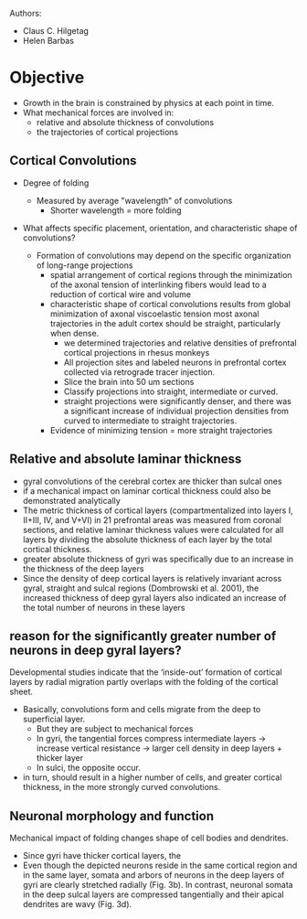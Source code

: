 Authors:
- Claus C. Hilgetag 
- Helen Barbas

# Objective
- Growth in the brain is constrained by physics at each point in time.
- What mechanical forces are involved in:
	- relative and absolute thickness of convolutions
	- the trajectories of cortical projections

## Cortical Convolutions
- Degree of folding
	- Measured by average "wavelength" of convolutions
		- Shorter wavelength = more folding

- What affects specific placement, orientation, and characteristic shape of convolutions?
	- Formation of convolutions may depend on the specific organization of long-range projections
		- spatial arrangement of cortical regions through the minimization of the axonal tension of interlinking fibers would lead to a reduction of cortical wire and volume
		- characteristic shape of cortical convolutions results from  global minimization of axonal viscoelastic tension most axonal trajectories in the adult cortex  should be straight, particularly when dense.
			- we determined trajectories and relative densities of prefrontal cortical  projections in rhesus monkeys
			- All projection sites and labeled neurons in prefrontal cortex collected via retrograde tracer injection.
			- Slice the brain into 50 um sections
			- Classify projections into straight, intermediate or curved.
			- straight projections were significantly denser, and there was a significant increase of individual projection densities from curved to intermediate to straight trajectories.
		- Evidence of minimizing tension = more straight trajectories

## Relative and absolute laminar thickness
- gyral convolutions of the cerebral cortex are thicker than sulcal ones
- if a mechanical impact on laminar cortical thickness could also be demonstrated analytically
- The metric thickness of cortical layers (compartmentalized into layers I, II+III, IV, and V+VI) in 21 prefrontal areas was measured from coronal sections, and relative laminar thickness values were calculated for all layers by dividing the absolute thickness of each layer by the total cortical thickness.
- greater absolute thickness of gyri was specifically due to an increase in the thickness of the deep layers
- Since the density of deep cortical layers is relatively invariant across gyral, straight and sulcal regions (Dombrowski et al. 2001), the increased thickness of deep gyral layers also indicated an increase of the total number of neurons in these layers

## reason for the significantly greater number of neurons in deep gyral layers?
Developmental studies indicate that  the ‘inside-out’ formation of cortical layers by radial migration partly overlaps with the folding of the cortical sheet. 

- Basically, convolutions form and cells migrate from the deep to superficial layer.
	- But they are subject to mechanical forces
	- In gyri, the tangential forces compress intermediate layers -> increase vertical resistance -> larger cell density in deep layers + thicker layer
	- In sulci, the opposite occur. 
- in turn, should result in a  higher number of cells, and greater cortical thickness, in the more strongly curved convolutions.

## Neuronal morphology and function
Mechanical impact of folding changes shape of cell bodies and dendrites.
- Since gyri have thicker cortical layers, the 
- Even though the depicted neurons reside in the same cortical region and in the same layer, somata and arbors of neurons in the deep layers of gyri are clearly stretched radially (Fig. 3b). In contrast, neuronal somata in the deep sulcal layers are compressed tangentially and their apical dendrites are wavy (Fig. 3d).
